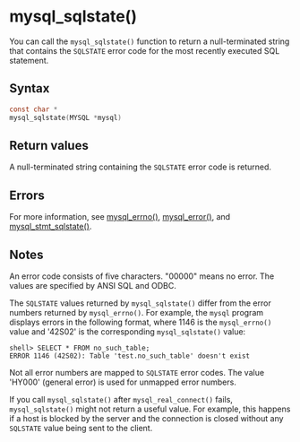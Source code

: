 mysql_sqlstate() 
=====================================

You can call the `mysql_sqlstate()` function to return a null-terminated string that contains the `SQLSTATE` error code for the most recently executed SQL statement. 

Syntax 
---------------------------

```c
const char *
mysql_sqlstate(MYSQL *mysql)
```



Return values 
----------------------------------

A null-terminated string containing the `SQLSTATE` error code is returned.

Errors 
---------------------------

For more information, see [mysql_errno()](/zh-CN/3.basic-api-functions/18.mysql_errno.md), [mysql_error()](/zh-CN/3.basic-api-functions/19.mysql_error.md), and [mysql_stmt_sqlstate()](/zh-CN/3.basic-api-functions/105.mysql_stmt_sqlstate.md).

Notes 
--------------------------

An error code consists of five characters. "00000" means no error. The values are specified by ANSI SQL and ODBC. 

The `SQLSTATE` values returned by `mysql_sqlstate()` differ from the error numbers returned by `mysql_errno()`. For example, the `mysql` program displays errors in the following format, where 1146 is the `mysql_errno()` value and '42S02' is the corresponding `mysql_sqlstate()` value:

```shell
shell> SELECT * FROM no_such_table;
ERROR 1146 (42S02): Table 'test.no_such_table' doesn't exist
```



Not all error numbers are mapped to `SQLSTATE` error codes. The value 'HY000' (general error) is used for unmapped error numbers. 

If you call `mysql_sqlstate()` after `mysql_real_connect()` fails, `mysql_sqlstate()` might not return a useful value. For example, this happens if a host is blocked by the server and the connection is closed without any `SQLSTATE` value being sent to the client.
